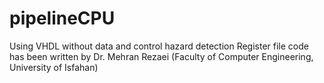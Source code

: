 # pipelineCPU
Using VHDL
without data and control hazard detection
Register file code has been written by Dr. Mehran Rezaei (Faculty of Computer Engineering, University of Isfahan)
